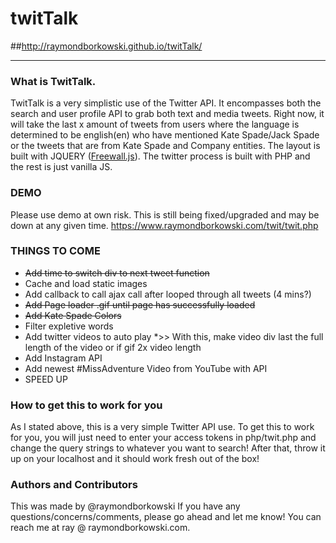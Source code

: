 # twitTalk
##http://raymondborkowski.github.io/twitTalk/
***
### What is TwitTalk.
TwitTalk is a very simplistic use of the Twitter API. It encompasses both the search and user profile API to grab both text and media tweets. Right now, it will take the last x amount of tweets from users where the language is determined to be english(en) who have mentioned Kate Spade/Jack Spade or the tweets that are from Kate Spade and Company entities. The layout is built with JQUERY ([Freewall.js](http://vnjs.net/www/project/freewall/)). The twitter process is built with PHP and the rest is just vanilla JS.

### DEMO
Please use demo at own risk. This is still being fixed/upgraded and may be down at any given time.
https://www.raymondborkowski.com/twit/twit.php

### THINGS TO COME
* ~~Add time to switch div to next tweet function~~
* Cache and load static images
* Add callback to call ajax call after looped through all tweets (4 mins?)
* ~~Add Page loader .gif until page has successfully loaded~~
* ~~Add Kate Spade Colors~~
* Filter expletive words
* Add twitter videos to auto play
*>>  With this, make video div last the full length of the video or if gif 2x video length
* Add Instagram API
* Add newest #MissAdventure Video from YouTube with API
* SPEED UP

### How to get this to work for you
As I stated above, this is a very simple Twitter API use. To get this to work for you, you will just need to enter your access tokens in php/twit.php and change the query strings to whatever you want to search! After that, throw it up on your localhost and it should work fresh out of the box!

### Authors and Contributors
This was made by @raymondborkowski If you have any questions/concerns/comments, please go ahead and let me know! You can reach me at ray @ raymondborkowski.com. 
